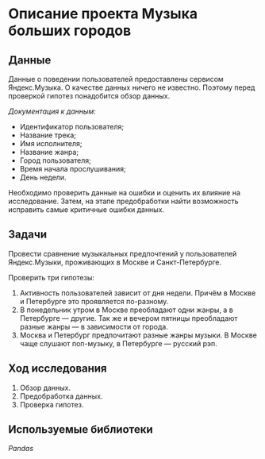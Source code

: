 # Описание проекта Музыка больших городов

## Данные

Данные о поведении пользователей предоставлены сервисом Яндекс.Музыка. О качестве данных ничего не известно. Поэтому перед проверкой гипотез понадобится обзор данных.

*Документация к данным:*
- Идентификатор пользователя;
- Название трека;
- Имя исполнителя;
- Название жанра;
- Город пользователя;
- Время начала прослушивания;
- День недели.

Необходимо проверить данные на ошибки и оценить их влияние на исследование. Затем, на этапе предобработки найти возможность исправить самые критичные ошибки данных.

## Задачи

Провести сравнение музыкальных предпочтений у пользователей Яндекс.Музыки, проживающих в Москве и Санкт-Петербурге.

Проверить три гипотезы:
1. Активность пользователей зависит от дня недели. Причём в Москве и Петербурге это проявляется по-разному.
2. В понедельник утром в Москве преобладают одни жанры, а в Петербурге — другие. Так же и вечером пятницы преобладают разные жанры — в зависимости от города. 
3. Москва и Петербург предпочитают разные жанры музыки. В Москве чаще слушают поп-музыку, в Петербурге — русский рэп.

## Ход исследования

 1. Обзор данных.
 2. Предобработка данных.
 3. Проверка гипотез.

## Используемые библиотеки

*Pandas*
